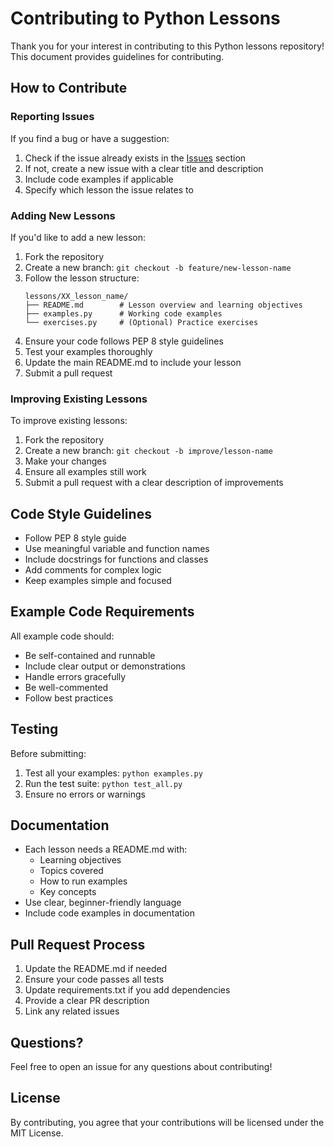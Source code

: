 # Contributing to Python Lessons

Thank you for your interest in contributing to this Python lessons repository! This document provides guidelines for contributing.

## How to Contribute

### Reporting Issues

If you find a bug or have a suggestion:

1. Check if the issue already exists in the [Issues](https://github.com/scalway/py-lessons-1/issues) section
2. If not, create a new issue with a clear title and description
3. Include code examples if applicable
4. Specify which lesson the issue relates to

### Adding New Lessons

If you'd like to add a new lesson:

1. Fork the repository
2. Create a new branch: `git checkout -b feature/new-lesson-name`
3. Follow the lesson structure:
   ```
   lessons/XX_lesson_name/
   ├── README.md        # Lesson overview and learning objectives
   ├── examples.py      # Working code examples
   └── exercises.py     # (Optional) Practice exercises
   ```
4. Ensure your code follows PEP 8 style guidelines
5. Test your examples thoroughly
6. Update the main README.md to include your lesson
7. Submit a pull request

### Improving Existing Lessons

To improve existing lessons:

1. Fork the repository
2. Create a new branch: `git checkout -b improve/lesson-name`
3. Make your changes
4. Ensure all examples still work
5. Submit a pull request with a clear description of improvements

## Code Style Guidelines

- Follow PEP 8 style guide
- Use meaningful variable and function names
- Include docstrings for functions and classes
- Add comments for complex logic
- Keep examples simple and focused

## Example Code Requirements

All example code should:

- Be self-contained and runnable
- Include clear output or demonstrations
- Handle errors gracefully
- Be well-commented
- Follow best practices

## Testing

Before submitting:

1. Test all your examples: `python examples.py`
2. Run the test suite: `python test_all.py`
3. Ensure no errors or warnings

## Documentation

- Each lesson needs a README.md with:
  - Learning objectives
  - Topics covered
  - How to run examples
  - Key concepts
- Use clear, beginner-friendly language
- Include code examples in documentation

## Pull Request Process

1. Update the README.md if needed
2. Ensure your code passes all tests
3. Update requirements.txt if you add dependencies
4. Provide a clear PR description
5. Link any related issues

## Questions?

Feel free to open an issue for any questions about contributing!

## License

By contributing, you agree that your contributions will be licensed under the MIT License.
